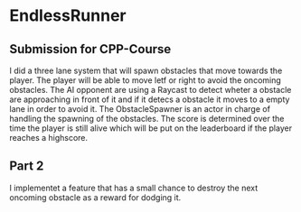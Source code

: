 # EndlessRunner
## Submission for CPP-Course
I did a three lane system that will spawn obstacles that move towards the player. The player will be able to move letf or right to avoid the oncoming obstacles. The AI opponent are using a Raycast to detect wheter a obstacle are approaching in front of it and if it detecs a obstacle it moves to a empty lane in order to avoid it. The ObstacleSpawner is an actor in charge of handling the spawning of the obstacles. The score is determined over the time the player is still alive which will be put on the leaderboard if the player reaches a highscore.
## Part 2
I implementet a feature that has a small chance to destroy the next oncoming obstacle as a reward for dodging it.
